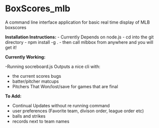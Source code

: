 # BoxScores_mlb
A command line interface application for basic real time display of MLB boxscores

**Installation Instructions:**
	- Currently Depends on node.js 
	- cd into the git directory 
	- npm install -g . 
	- then call mlbbox from anywhere and you will get it!
	
**Currently Working:**

-Running socreboard.js Outputs a nice cli with:
 - the current scores bugs 
 - batter/pitcher matcups
 - Pitchers That Won/lost/save for games that are final 


**To Add:**
- Continual Updates without re running command
- user preferences (Favorite team, divison order, league order etc) 
- balls and strikes
- records next to team names 

